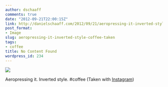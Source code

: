 ```yaml
---
author: dschaaff
comments: true
date: "2012-09-21T22:00:15Z"
link: http://danielschaaff.com/2012/09/21/aeropressing-it-inverted-style-coffee-taken/
post_format:
- Image
slug: aeropressing-it-inverted-style-coffee-taken
tags:
- coffee
title: No Content Found
wordpress_id: 234
---
```


![](https://danielschaaff.files.wordpress.com/2012/09/tumblr_mapzsfipfe1qcnv82o1_1280.jpg)

Aeropressing it. Inverted style. #coffee (Taken with [Instagram](http://instagram.com))
